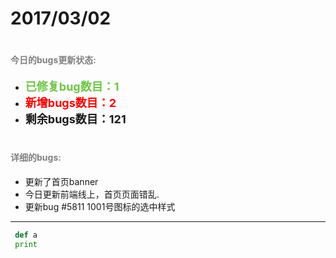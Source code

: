 # 2017/03/02
# <div style="font-size:14px;color:grey">今日的bugs更新状态:<div/>
- <div style="font-size:18px;color:#6cc644;"><b>已修复bug数目：1</b></div>
- <div style="font-size:18px;color:red;"><b>新增bugs数目：2</b></div>
- <div style="font-size:18px;"><b>剩余bugs数目：121</b></div>
# <div style="font-size:14px;color:grey">详细的bugs:<div/>
- 更新了首页banner
- 今日更新前端线上，首页页面错乱.
- 更新bug #5811 1001号图标的选中样式
------
```python
 def a
 print
```
